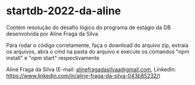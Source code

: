 # startdb-2022-da-aline

Contém resolução do desafio lógico do programa de estágio da DB desenvolvida por Aline Fraga da Silva

Para rodar o código corretamente, faça o download do arquivo zip, extraia os arquivos, abra o cmd na pasta do arquivo e execute os comandos "npm install" e "npm start" respectivamente

Aline Fraga da Silva
(E-mail: alinefragadasilvaa@gmail.com, LinkedIn: https://www.linkedin.com/in/aline-fraga-da-silva-043b85232/)

